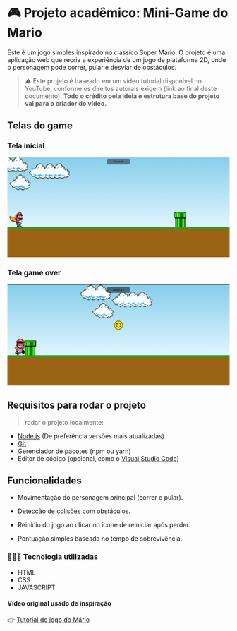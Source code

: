 # 🎮 Projeto acadêmico:  Mini-Game do Mario
Este é um jogo simples inspirado no clássico Super Mario. O projeto é uma aplicação web que recria a experiência de um jogo de plataforma 2D, onde o personagem pode correr, pular e desviar de obstáculos.

> ⚠️ Este projeto é baseado em um vídeo tutorial disponível no YouTube, conforme os direitos autorais exigem (link ao final deste documento). **Todo o crédito pela ideia e estrutura base do projeto vai para o criador do vídeo.**

## Telas do game

### Tela inicial
![Tela1](./assets/tela1.png)

### Tela game over
![Tela2](./assets/tela2.png)

## Requisitos para rodar o projeto

> rodar o projeto localmente: 

- [Node.js](https://nodejs.org/) (De preferência versões mais atualizadas)
- [Git](https://git-scm.com/)
- Gerenciador de pacotes (npm ou yarn)
- Editor de código (opcional, como o [Visual Studio Code](https://code.visualstudio.com/))

## Funcionalidades

* Movimentação do personagem principal (correr e pular).

* Detecção de colisões com obstáculos.

* Reinício do jogo ao clicar no ícone de reiniciar após perder.

* Pontuação simples baseada no tempo de sobrevivência.

### 👩🏽‍💻 Tecnologia utilizadas

* HTML
* CSS
* JAVASCRIPT


#### Vídeo original usado de inspiração

👉 [Tutorial do jogo do Mário](https://www.youtube.com/watch?v=r9buAwVBDhA&t=1s)